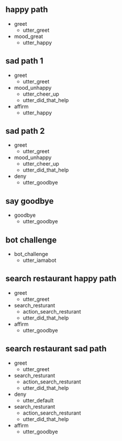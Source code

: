 ## happy path
* greet
  - utter_greet
* mood_great
  - utter_happy

## sad path 1
* greet
  - utter_greet
* mood_unhappy
  - utter_cheer_up
  - utter_did_that_help
* affirm
  - utter_happy

## sad path 2
* greet
  - utter_greet
* mood_unhappy
  - utter_cheer_up
  - utter_did_that_help
* deny
  - utter_goodbye

## say goodbye
* goodbye
  - utter_goodbye

## bot challenge
* bot_challenge
  - utter_iamabot

## search restaurant happy path
* greet
  - utter_greet
* search_resturant
  - action_search_resturant
  - utter_did_that_help
* affirm
  - utter_goodbye

## search restaurant sad path
* greet
  - utter_greet
* search_resturant
  - action_search_resturant
  - utter_did_that_help
* deny
  - utter_default
* search_resturant
  - action_search_resturant
  - utter_did_that_help
* affirm
  - utter_goodbye